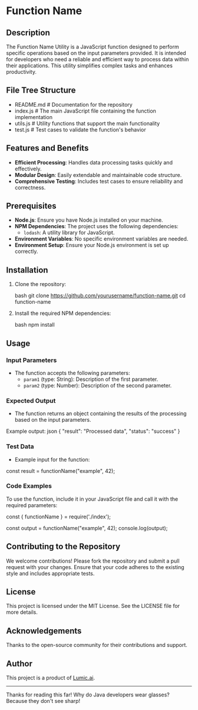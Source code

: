 # Function Name

## Description
The Function Name Utility is a JavaScript function designed to perform specific operations based on the input parameters provided. It is intended for developers who need a reliable and efficient way to process data within their applications. This utility simplifies complex tasks and enhances productivity.

## File Tree Structure

- README.md                # Documentation for the repository
- index.js                 # The main JavaScript file containing the function implementation
- utils.js                 # Utility functions that support the main functionality
- test.js                  # Test cases to validate the function's behavior

## Features and Benefits
- **Efficient Processing**: Handles data processing tasks quickly and effectively.
- **Modular Design**: Easily extendable and maintainable code structure.
- **Comprehensive Testing**: Includes test cases to ensure reliability and correctness.

## Prerequisites
- **Node.js**: Ensure you have Node.js installed on your machine.
- **NPM Dependencies**: The project uses the following dependencies:
  - `lodash`: A utility library for JavaScript.
- **Environment Variables**: No specific environment variables are needed.
- **Environment Setup**: Ensure your Node.js environment is set up correctly.

## Installation
1. Clone the repository:
   
   bash
   git clone https://github.com/yourusername/function-name.git
   cd function-name
   

2. Install the required NPM dependencies:
   
   bash
   npm install
   

## Usage
### Input Parameters
- The function accepts the following parameters:
  - `param1` (type: String): Description of the first parameter.
  - `param2` (type: Number): Description of the second parameter.

### Expected Output
- The function returns an object containing the results of the processing based on the input parameters.

Example output:
json
{
  "result": "Processed data",
  "status": "success"
}


### Test Data
- Example input for the function:

const result = functionName("example", 42);


### Code Examples
To use the function, include it in your JavaScript file and call it with the required parameters:

const { functionName } = require('./index');

const output = functionName("example", 42);
console.log(output);


## Contributing to the Repository
We welcome contributions! Please fork the repository and submit a pull request with your changes. Ensure that your code adheres to the existing style and includes appropriate tests.

## License
This project is licensed under the MIT License. See the LICENSE file for more details.

## Acknowledgements
Thanks to the open-source community for their contributions and support.

## Author
This project is a product of [Lumic.ai](https://lumic.ai).

---

Thanks for reading this far! Why do Java developers wear glasses? Because they don't see sharp!